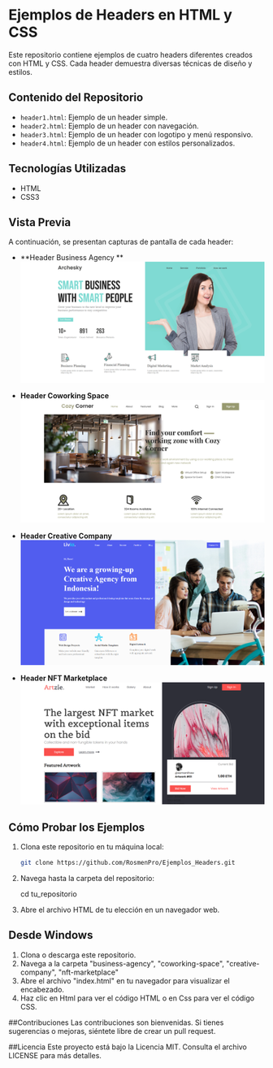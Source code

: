 # Ejemplos de Headers en HTML y CSS

Este repositorio contiene ejemplos de cuatro headers diferentes creados con HTML y CSS. Cada header demuestra diversas técnicas de diseño y estilos.

## Contenido del Repositorio

- `header1.html`: Ejemplo de un header simple.
- `header2.html`: Ejemplo de un header con navegación.
- `header3.html`: Ejemplo de un header con logotipo y menú responsivo.
- `header4.html`: Ejemplo de un header con estilos personalizados.

## Tecnologías Utilizadas

- HTML
- CSS3

## Vista Previa

A continuación, se presentan capturas de pantalla de cada header:

- **Header Business Agency **
![Header 1](capturas/business.png)

- **Header Coworking Space**
![Header 2](capturas/coworking.png)

- **Header Creative Company**
![Header 3](capturas/creative.png)

- **Header NFT Marketplace**
![Header 4](capturas/nft.png)

## Cómo Probar los Ejemplos

1. Clona este repositorio en tu máquina local:
   ```bash
   git clone https://github.com/RosmenPro/Ejemplos_Headers.git
   ```
2. Navega hasta la carpeta del repositorio:

    cd tu_repositorio

3. Abre el archivo HTML de tu elección en un navegador web.

## Desde Windows
1. Clona o descarga este repositorio.
2. Navega a la carpeta "business-agency", "coworking-space", "creative-company", "nft-marketplace" 
3. Abre el archivo "index.html" en tu navegador para visualizar el encabezado.
4. Haz clic en Html para ver el código HTML o en Css para ver el código CSS.

##Contribuciones
Las contribuciones son bienvenidas. Si tienes sugerencias o mejoras, siéntete libre de crear un pull request.

##Licencia
Este proyecto está bajo la Licencia MIT. Consulta el archivo LICENSE para más detalles.
